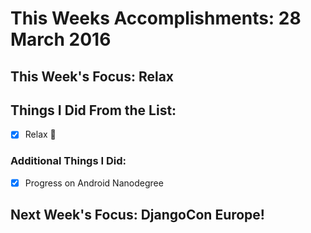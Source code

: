 # This Weeks Accomplishments: 28 March 2016

## This Week's Focus: Relax

## Things I Did From the List:
- [x] Relax 💙

### Additional Things I Did:
- [x] Progress on Android Nanodegree

## Next Week's Focus: DjangoCon Europe!



